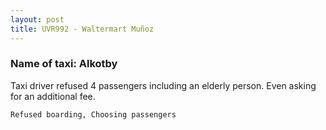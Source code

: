 ```yaml
---
layout: post
title: UVR992 - Waltermart Muñoz
---
```


### Name of taxi: Alkotby

Taxi driver refused 4 passengers including an elderly person. Even asking for an additional fee. 

```Refused boarding, Choosing passengers```
